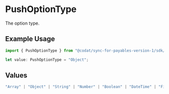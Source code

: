 # PushOptionType

The option type.

## Example Usage

```typescript
import { PushOptionType } from "@codat/sync-for-payables-version-1/sdk/models/shared";

let value: PushOptionType = "Object";
```

## Values

```typescript
"Array" | "Object" | "String" | "Number" | "Boolean" | "DateTime" | "File" | "MultiPart"
```